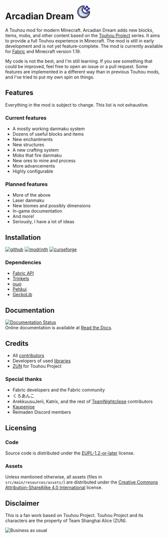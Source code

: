 # Arcadian Dream <img alt="Icon" width="48" src="/src/main/resources/assets/arcadiandream/icon.png"/>

A Touhou mod for modern Minecraft. Arcadian Dream adds new blocks, items, mobs, and other content based on the [Touhou Project](https://en.touhouwiki.net/wiki/Touhou_Wiki) series. It aims to provide a full Touhou experience in Minecraft.
The mod is still in early development and is not yet feature-complete. The mod is currently available for [Fabric](https://fabricmc.net/) and Minecraft version 1.19.

My code is not the best, and I'm still learning. If you see something that could be improved, feel free to open an issue or a pull request.
Some features are implemented in a different way than in previous Touhou mods, and I've tried to put my own spin on things.

## Features

Everything in the mod is subject to change. This list is not exhaustive.

### Current features

- A mostly working danmaku system
- Dozens of useful blocks and items
- New enchantments
- New structures
- A new crafting system
- Mobs that fire danmaku
- New ores to mine and process
- More advancements
- Highly configurable

### Planned features

- More of the above
- Laser danmaku
- New biomes and possibly dimensions
- In-game documentation
- And more!
- Seriously, I have a lot of ideas

## Installation

<a href="https://github.com/Maxmani/arcadian-dream/releases"><img alt="github" height="56" src="https://cdn.jsdelivr.net/npm/@intergrav/devins-badges@3/assets/cozy/available/github_vector.svg"></a>
<a href="https://modrinth.com/mod/arcadian-dream"><img alt="modrinth" height="56" src="https://cdn.jsdelivr.net/npm/@intergrav/devins-badges@3/assets/cozy/available/modrinth_vector.svg"></a>
<a href="https://curseforge.com/minecraft/mc-mods/arcadian-dream"><img alt="curseforge" height="56" src="https://cdn.jsdelivr.net/npm/@intergrav/devins-badges@3/assets/cozy/available/curseforge_vector.svg"></a>

### Dependencies

- [Fabric API](https://github.com/FabricMC/fabric)
- [Trinkets](https://github.com/emilyploszaj/trinkets)
- [oωo](https://github.com/wisp-forest/owo-lib)
- [Pehkui](https://github.com/Virtuoel/Pehkui)
- [GeckoLib](https://github.com/bernie-g/geckolib)

## Documentation

[![Documentation Status](https://readthedocs.org/projects/arcadian-dream/badge/?version=latest)](https://arcadian-dream.readthedocs.io/en/latest/?badge=latest)  
Online documentation is available at [Read the Docs](https://arcadian-dream.readthedocs.io).

## Credits

- All [contributors](https://github.com/Maxmani/arcadian-dream/graphs/contributors)
- Developers of used [libraries](https://github.com/Maxmani/arcadian-dream/blob/HEAD/build.gradle#L65)
- [ZUN](https://www16.big.or.jp/~zun/) for Touhou Project

### Special thanks

- Fabric developers and the Fabric community
- くろあんこ
- ArekkuusuJerii, Katrix, and the rest of [TeamNightclipse](https://github.com/TeamNightclipse) contributors
- [Kaupenjoe](https://www.youtube.com/@ModdingByKaupenjoe)
- Reimaden Discord members

## Licensing

### Code

Source code is distributed under the [EUPL-1.2-or-later](LICENSE) license.

### Assets

Unless mentioned otherwise, all assets (files in `src/main/resources/assets/`) are distributed under the [Creative Commons Attribution-ShareAlike 4.0 International](LICENSE.ASSETS) license.

## Disclaimer

This is a fan work based on Touhou Project. Touhou Project and its characters are the property of Team Shanghai Alice (ZUN).

<img alt="Business as usual" src="https://cdn.discordapp.com/attachments/696128453065310328/696359883427151963/business_as_usual.png" title="Business as usual" width="267"/>
